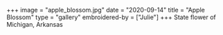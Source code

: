 +++
image = "apple_blossom.jpg"
date = "2020-09-14"
title = "Apple Blossom"
type = "gallery"
embroidered-by = ["Julie"]
+++
State flower of Michigan, Arkansas